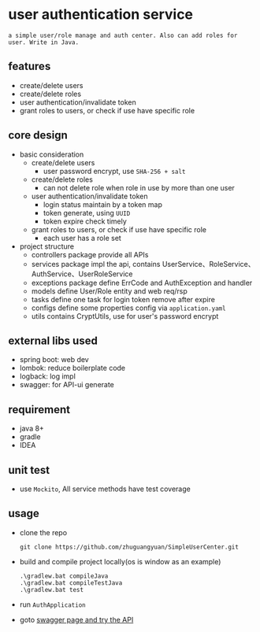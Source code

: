 # user authentication service

`a simple user/role manage and auth center. Also can add roles for user. Write in Java.`

## features

- create/delete users
- create/delete roles
- user authentication/invalidate token
- grant roles to users, or check if use have specific role

## core design
- basic consideration
  - create/delete users
      - user password encrypt, use `SHA-256 + salt`
  - create/delete roles
      - can not delete role when role in use by more than one user
  - user authentication/invalidate token
      - login status maintain by a token map
      - token generate, using `UUID`
      - token expire check timely
  - grant roles to users, or check if use have specific role
      - each user has a role set
- project structure
  - controllers package provide all APIs
  - services package impl the api, contains UserService、RoleService、AuthService、UserRoleService
  - exceptions package define ErrCode and AuthException and handler
  - models define User/Role entity and web req/rsp
  - tasks define one task for login token remove after expire
  - configs define some properties config via `application.yaml`
  - utils contains CryptUtils, use for user's password encrypt 


## external libs used
- spring boot: web dev
- lombok: reduce boilerplate code
- logback: log impl
- swagger: for API-ui generate

## requirement

- java 8+
- gradle
- IDEA

## unit test
- use `Mockito`, All service methods have test coverage

## usage

- clone the repo

  ```shell
  git clone https://github.com/zhuguangyuan/SimpleUserCenter.git
  ```

- build and compile project locally(os is window as an example)
  ```shell
  .\gradlew.bat compileJava
  .\gradlew.bat compileTestJava
  .\gradlew.bat test
  ```
- run `AuthApplication`
- goto [swagger page and try the API](http://localhost:8080/swagger-ui/index.html)

